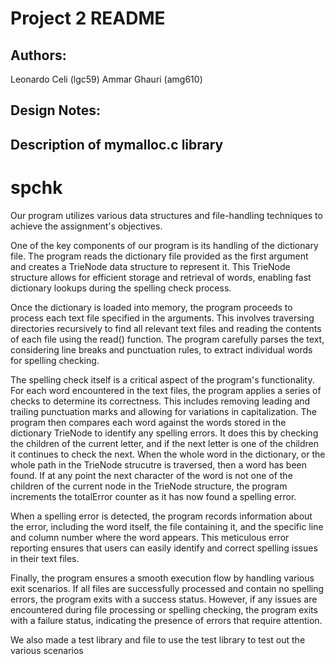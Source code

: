 # Project 2 README

## Authors:
Leonardo Celi (lgc59)
Ammar Ghauri (amg610)

## Design Notes:
Description of mymalloc.c library
---------------------------------

# spchk
Our program utilizes various data structures and file-handling techniques to achieve the assignment's objectives.

One of the key components of our program is its handling of the dictionary file. The program reads the dictionary file provided as the first argument and creates a TrieNode data structure to represent it. This TrieNode structure allows for efficient storage and retrieval of words, enabling fast dictionary lookups during the spelling check process.

Once the dictionary is loaded into memory, the program proceeds to process each text file specified in the arguments. This involves traversing directories recursively to find all relevant text files and reading the contents of each file using the read() function. The program carefully parses the text, considering line breaks and punctuation rules, to extract individual words for spelling checking.

The spelling check itself is a critical aspect of the program's functionality. For each word encountered in the text files, the program applies a series of checks to determine its correctness. This includes removing leading and trailing punctuation marks and allowing for variations in capitalization. The program then compares each word against the words stored in the dictionary TrieNode to identify any spelling errors. It does this by checking the children of the current letter, and if the next letter is one of the children it continues to check the next. When the whole word in the dictionary, or the whole path in the TrieNode strucutre is traversed, then a word has been found. If at any point the next character of the word is not one of the children of the current node in the TrieNode structure, the program increments the totalError counter as it has now found a spelling error. 

When a spelling error is detected, the program records information about the error, including the word itself, the file containing it, and the specific line and column number where the word appears. This meticulous error reporting ensures that users can easily identify and correct spelling issues in their text files.

Finally, the program ensures a smooth execution flow by handling various exit scenarios. If all files are successfully processed and contain no spelling errors, the program exits with a success status. However, if any issues are encountered during file processing or spelling checking, the program exits with a failure status, indicating the presence of errors that require attention.

We also made a test library and file to use the test library to test out the various scenarios 

